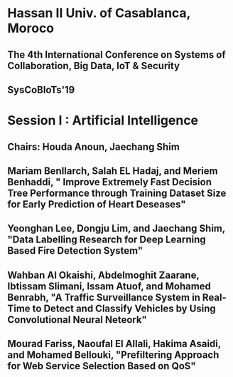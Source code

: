 # Hassan II Univ. of Casablanca, Moroco
## The 4th International Conference on Systems of Collaboration, Big Data, IoT & Security
## SysCoBIoTs'19

# Session I : Artificial Intelligence
## Chairs: Houda Anoun, Jaechang Shim

## Mariam Benllarch, Salah EL Hadaj, and Meriem Benhaddi, " Improve Extremely Fast Decision Tree Performance through Training Dataset Size for Early Prediction of Heart Deseases"

## Yeonghan Lee, Dongju Lim, and Jaechang Shim, "Data Labelling Research for Deep Learning Based Fire Detection System"

## Wahban Al Okaishi, Abdelmoghit Zaarane, Ibtissam Slimani, Issam Atuof, and Mohamed Benrabh, "A Traffic Surveillance System in Real-Time to Detect and Classify Vehicles by Using Convolutional Neural Neteork"

## Mourad Fariss, Naoufal El Allali, Hakima Asaidi, and Mohamed Bellouki, "Prefiltering Approach for Web Service Selection Based on QoS"
